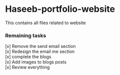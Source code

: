 # Haseeb-portfolio-website
 This contains all files related to website

 ### Remaining tasks
[x] Remove the send email section  
[x] Redesign the email me section  
[x] complete the blogs  
[x] Add images to blogs posts  
[x] Review everything  
